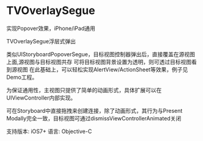 # TVOverlaySegue

实现Popover效果，iPhone/iPad通用

TVOverlaySegue浮层式弹出

类似UIStoryboardPopoverSegue，目标视图控制器弹出后，直接覆盖在源视图上面,源视图与目标视图共存
可将目标视图背景设置为透明，则可透过目标视图看到源视图
在此基础上，可以轻松实现AlertView/ActionSheet等效果，例子见Demo工程。

为保证通用性，主视图只提供了简单的动画形式，具体扩展可以在UIViewController内部实现。

可在Storyboard中直接拖拽来创建连接，除了动画形式，其行为与Present Modally完全一致，目标视图可通过dismissViewControllerAnimated关闭

支持版本: iOS7+
语言: Objective-C
